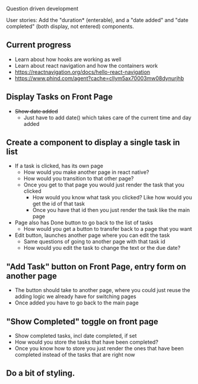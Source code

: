 Question driven development

User stories:
Add the "duration* (enterable), and a "date added" and "date completed" (both display, not entered) components.

## Current progress
- Learn about how hooks are working as well
- Learn about react navigation and how the containers work
- https://reactnavigation.org/docs/hello-react-navigation
- https://www.phind.com/agent?cache=cllym5ax70003mw08dynurjhb

## Display Tasks on Front Page
- ~~Show date added~~
    - Just have to add date() which takes care of the current time and day added
   
## Create a component to display a single task in list
- If a task is clicked, has its own page
  - How would you make another page in react native?
  - How would you transition to that other page?
  - Once you get to that page you would just render the task that you clicked
    - How would you know what task you clicked? Like how would you get the id of that task
    - Once you have that id then you just render the task like the main page 
- Page also has Done button to go back to the list of tasks
  - How would you get a button to transfer back to a page that you want
- Edit button, launches another page where you can edit the task
  - Same questions of going to another page with that task id
  - How would you edit the task to change the text or the due date?
## "Add Task" button on Front Page, entry form on another page
- The button should take to another page, where you could just reuse the adding logic we already have for switching pages
- Once added you have to go back to the main page
## "Show Completed" toggle on front page
- Show completed tasks, incl date completed, if set
- How would you store the tasks that have been completed?
- Once you know how to store you just render the ones that have been completed instead of the tasks that are right now
## Do a bit of styling.

